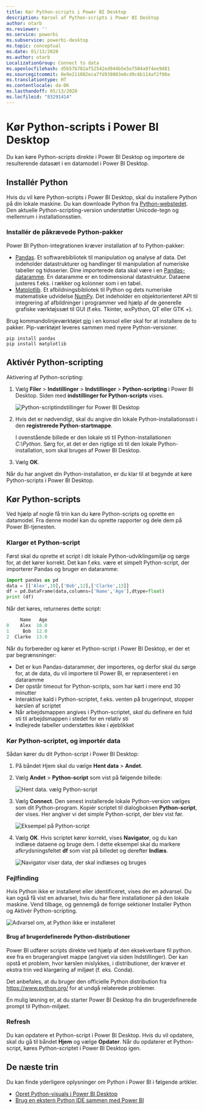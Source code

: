 ```yaml
---
title: Kør Python-scripts i Power BI Desktop
description: Kørsel af Python-scripts i Power BI Desktop
author: otarb
ms.reviewer: ''
ms.service: powerbi
ms.subservice: powerbi-desktop
ms.topic: conceptual
ms.date: 01/13/2020
ms.author: otarb
LocalizationGroup: Connect to data
ms.openlocfilehash: d5b57b782af52542ed944b5e5e7504a974ee9d81
ms.sourcegitcommit: 0e9e211082eca7fd939803e0cd9c6b114af2f90a
ms.translationtype: HT
ms.contentlocale: da-DK
ms.lasthandoff: 05/13/2020
ms.locfileid: "83291414"
---
```

# <a name="run-python-scripts-in-power-bi-desktop"></a>Kør Python-scripts i Power BI Desktop

Du kan køre Python-scripts direkte i Power BI Desktop og importere de resulterende datasæt i en datamodel i Power BI Desktop.

## <a name="install-python"></a>Installér Python

Hvis du vil køre Python-scripts i Power BI Desktop, skal du installere Python på din lokale maskine. Du kan downloade Python fra [Python-webstedet](https://www.python.org/). Den aktuelle Python-scripting-version understøtter Unicode-tegn og mellemrum i installationsstien.

### <a name="install-required-python-packages"></a>Installér de påkrævede Python-pakker

Power BI Python-integrationen kræver installation af to Python-pakker:

* [Pandas](https://pandas.pydata.org/). Et softwarebibliotek til manipulation og analyse af data. Det indeholder datastrukturer og handlinger til manipulation af numeriske tabeller og tidsserier. Dine importerede data skal være i en [Pandas-dataramme](https://www.tutorialspoint.com/python_pandas/python_pandas_dataframe.htm). En dataramme er en todimensional datastruktur. Dataene justeres f.eks. i rækker og kolonner som i en tabel.
* [Matplotlib](https://matplotlib.org/). Et afbildningsbibliotek til Python og dets numeriske matematiske udvidelse [NumPy](https://www.numpy.org/). Det indeholder en objektorienteret API til integrering af afbildninger i programmer ved hjælp af de generelle grafiske værktøjssæt til GUI (f.eks. Tkinter, wxPython, QT eller GTK +).

Brug kommandolinjeværktøjet [pip](https://pip.pypa.io/en/stable/) i en konsol eller skal for at installere de to pakker. Pip-værktøjet leveres sammen med nyere Python-versioner.

```CMD
pip install pandas
pip install matplotlib
```

## <a name="enable-python-scripting"></a>Aktivér Python-scripting

Aktivering af Python-scripting:

1. Vælg **Filer** > **Indstillinger** > **Indstillinger** > **Python-scripting** i Power BI Desktop. Siden med **indstillinger for Python-scripts** vises.

   ![Python-scriptindstillinger for Power BI Desktop](media/desktop-python-scripts/python-scripts-7.png)

1. Hvis det er nødvendigt, skal du angive din lokale Python-installationssti i den **registrerede Python-startmappe**.

   I ovenstående billede er den lokale sti til Python-installationen *C:\Python*. Sørg for, at det er den rigtige sti til den lokale Python-installation, som skal bruges af Power BI Desktop.

1. Vælg **OK**.

Når du har angivet din Python-installation, er du klar til at begynde at køre Python-scripts i Power BI Desktop.

## <a name="run-python-scripts"></a>Kør Python-scripts

Ved hjælp af nogle få trin kan du køre Python-scripts og oprette en datamodel. Fra denne model kan du oprette rapporter og dele dem på Power BI-tjenesten.

### <a name="prepare-a-python-script"></a>Klargør et Python-script

Først skal du oprette et script i dit lokale Python-udviklingsmiljø og sørge for, at det kører korrekt. Det kan f.eks. være et simpelt Python-script, der importerer Pandas og bruger en dataramme:

```python
import pandas as pd
data = [['Alex',10],['Bob',12],['Clarke',13]]
df = pd.DataFrame(data,columns=['Name','Age'],dtype=float)
print (df)
```

Når det køres, returneres dette script:

```python
     Name   Age
0    Alex  10.0
1     Bob  12.0
2  Clarke  13.0
```

Når du forbereder og kører et Python-script i Power BI Desktop, er der et par begrænsninger:

* Det er kun Pandas-datarammer, der importeres, og derfor skal du sørge for, at de data, du vil importere til Power BI, er repræsenteret i en dataramme
* Der opstår timeout for Python-scripts, som har kørt i mere end 30 minutter
* Interaktive kald i Python-scriptet, f.eks. venten på brugerinput, stopper kørslen af scriptet
* Når arbejdsmappen angives i Python-scriptet, *skal* du definere en fuld sti til arbejdsmappen i stedet for en relativ sti
* Indlejrede tabeller understøttes ikke i øjeblikket

### <a name="run-your-python-script-and-import-data"></a>Kør Python-scriptet, og importér data

Sådan kører du dit Python-script i Power BI Desktop:

1. På båndet Hjem skal du vælge **Hent data** > **Andet**.

1. Vælg **Andet** > **Python-script** som vist på følgende billede:

   ![Hent data. vælg Python-script](media/desktop-python-scripts/python-scripts-1.png)

1. Vælg **Connect**. Den senest installerede lokale Python-version vælges som dit Python-program. Kopiér scriptet til dialogboksen **Python-script**, der vises. Her angiver vi det simple Python-script, der blev vist før.

   ![Eksempel på Python-script](media/desktop-python-scripts/python-scripts-6.png)

1. Vælg **OK**. Hvis scriptet kører korrekt, vises **Navigator**, og du kan indlæse dataene og bruge dem. I dette eksempel skal du markere afkrydsningsfeltet **df** som vist på billedet og derefter **Indlæs**.

   ![Navigator viser data, der skal indlæses og bruges](media/desktop-python-scripts/python-scripts-5.png) 

### <a name="troubleshooting"></a>Fejlfinding

Hvis Python ikke er installeret eller identificeret, vises der en advarsel. Du kan også få vist en advarsel, hvis du har flere installationer på den lokale maskine. Vend tilbage, og gennemgå de forrige sektioner Installer Python og Aktivér Python-scripting.

![Advarsel om, at Python ikke er installeret](media/desktop-python-scripts/python-scripts-3.png)

#### <a name="using-custom-python-distributions"></a>Brug af brugerdefinerede Python-distributioner

Power BI udfører scripts direkte ved hjælp af den eksekverbare fil python. exe fra en brugerangivet mappe (angivet via siden Indstillinger). Der kan opstå et problem, hvor kørslen mislykkes, i distributioner, der kræver et ekstra trin ved klargøring af miljøet (f. eks. Conda).

Det anbefales, at du bruger den officielle Python distribution fra https://www.python.org/ for at undgå relaterede problemer.

En mulig løsning er, at du starter Power BI Desktop fra din brugerdefinerede prompt til Python-miljøet.

### <a name="refresh"></a>Refresh

Du kan opdatere et Python-script i Power BI Desktop. Hvis du vil opdatere, skal du gå til båndet **Hjem** og vælge **Opdater**. Når du opdaterer et Python-script, køres Python-scriptet i Power BI Desktop igen.

## <a name="next-steps"></a>De næste trin

Du kan finde yderligere oplysninger om Python i Power BI i følgende artikler.

* [Opret Python-visuals i Power BI Desktop](desktop-python-visuals.md)
* [Brug en ekstern Python IDE sammen med Power BI](desktop-python-ide.md)
